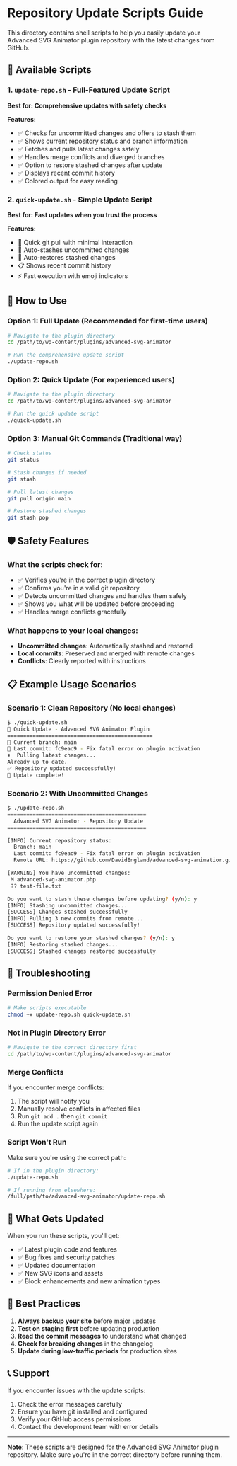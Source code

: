 # Repository Update Scripts Guide

This directory contains shell scripts to help you easily update your Advanced SVG Animator plugin repository with the latest changes from GitHub.

## 📁 Available Scripts

### 1. `update-repo.sh` - Full-Featured Update Script
**Best for: Comprehensive updates with safety checks**

**Features:**
- ✅ Checks for uncommitted changes and offers to stash them
- ✅ Shows current repository status and branch information  
- ✅ Fetches and pulls latest changes safely
- ✅ Handles merge conflicts and diverged branches
- ✅ Option to restore stashed changes after update
- ✅ Displays recent commit history
- ✅ Colored output for easy reading

### 2. `quick-update.sh` - Simple Update Script  
**Best for: Fast updates when you trust the process**

**Features:**
- 🚀 Quick git pull with minimal interaction
- 💾 Auto-stashes uncommitted changes
- 🔄 Auto-restores stashed changes
- 📋 Shows recent commit history
- ⚡ Fast execution with emoji indicators

## 🚀 How to Use

### Option 1: Full Update (Recommended for first-time users)
```bash
# Navigate to the plugin directory
cd /path/to/wp-content/plugins/advanced-svg-animator

# Run the comprehensive update script
./update-repo.sh
```

### Option 2: Quick Update (For experienced users)
```bash
# Navigate to the plugin directory  
cd /path/to/wp-content/plugins/advanced-svg-animator

# Run the quick update script
./quick-update.sh
```

### Option 3: Manual Git Commands (Traditional way)
```bash
# Check status
git status

# Stash changes if needed
git stash

# Pull latest changes
git pull origin main

# Restore stashed changes
git stash pop
```

## 🛡️ Safety Features

### What the scripts check for:
- ✅ Verifies you're in the correct plugin directory
- ✅ Confirms you're in a valid git repository
- ✅ Detects uncommitted changes and handles them safely
- ✅ Shows you what will be updated before proceeding
- ✅ Handles merge conflicts gracefully

### What happens to your local changes:
- **Uncommitted changes**: Automatically stashed and restored
- **Local commits**: Preserved and merged with remote changes
- **Conflicts**: Clearly reported with instructions

## 📋 Example Usage Scenarios

### Scenario 1: Clean Repository (No local changes)
```bash
$ ./quick-update.sh
🔄 Quick Update - Advanced SVG Animator Plugin
==============================================
📍 Current branch: main
📝 Last commit: fc9ead9 - Fix fatal error on plugin activation
⬇️  Pulling latest changes...
Already up to date.
✅ Repository updated successfully!
🎉 Update complete!
```

### Scenario 2: With Uncommitted Changes
```bash
$ ./update-repo.sh
============================================
  Advanced SVG Animator - Repository Update
============================================

[INFO] Current repository status:
  Branch: main
  Last commit: fc9ead9 - Fix fatal error on plugin activation
  Remote URL: https://github.com/DavidEngland/advanced-svg-animatior.git

[WARNING] You have uncommitted changes:
 M advanced-svg-animator.php
 ?? test-file.txt

Do you want to stash these changes before updating? (y/n): y
[INFO] Stashing uncommitted changes...
[SUCCESS] Changes stashed successfully
[INFO] Pulling 3 new commits from remote...
[SUCCESS] Repository updated successfully!

Do you want to restore your stashed changes? (y/n): y
[INFO] Restoring stashed changes...
[SUCCESS] Stashed changes restored successfully
```

## 🔧 Troubleshooting

### Permission Denied Error
```bash
# Make scripts executable
chmod +x update-repo.sh quick-update.sh
```

### Not in Plugin Directory Error
```bash
# Navigate to the correct directory first
cd /path/to/wp-content/plugins/advanced-svg-animator
```

### Merge Conflicts
If you encounter merge conflicts:
1. The script will notify you
2. Manually resolve conflicts in affected files
3. Run `git add .` then `git commit`
4. Run the update script again

### Script Won't Run
Make sure you're using the correct path:
```bash
# If in the plugin directory:
./update-repo.sh

# If running from elsewhere:
/full/path/to/advanced-svg-animator/update-repo.sh
```

## 📝 What Gets Updated

When you run these scripts, you'll get:
- ✅ Latest plugin code and features
- ✅ Bug fixes and security patches  
- ✅ Updated documentation
- ✅ New SVG icons and assets
- ✅ Block enhancements and new animation types

## 🎯 Best Practices

1. **Always backup your site** before major updates
2. **Test on staging first** before updating production
3. **Read the commit messages** to understand what changed
4. **Check for breaking changes** in the changelog
5. **Update during low-traffic periods** for production sites

## 📞 Support

If you encounter issues with the update scripts:
1. Check the error messages carefully
2. Ensure you have git installed and configured
3. Verify your GitHub access permissions
4. Contact the development team with error details

---

**Note**: These scripts are designed for the Advanced SVG Animator plugin repository. Make sure you're in the correct directory before running them.
